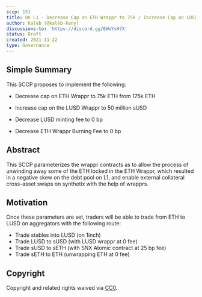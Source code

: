```yaml
---
sccp: 151
title: On L1 - Decrease Cap on ETH Wrappr to 75k / Increase Cap on LUSD Wrappr to 50 Million sUSD / Decrease Burning Fee on ETH Wrappr to 0 / Decrease Minting Fee on LUSD Wrappr to 0
author: Kaleb (@kaleb-keny)
discussions-to: 'https://discord.gg/EWmYsH7X'
status: Draft
created: 2021-11-22
type: Governance
---
```


## Simple Summary
<!--"If you can't explain it simply, you don't understand it well enough." Provide a simplified and layman-accessible explanation of the SCCP.-->

This SCCP proposes to implement the following:
 
 - Decrease cap on ETH Wrappr to 75k ETH from 175k ETH

 - Increase cap on the LUSD Wrappr to 50 million sUSD

 - Decrease LUSD minting fee to 0 bp

 - Decrease ETH Wrappr Burning Fee to 0 bp

## Abstract
<!--A short (~200 word) description of the variable change proposed.-->

This SCCP parameterizes the wrappr contracts as to allow the process of unwinding away some of the ETH locked in the ETH Wrappr, which resulted in a negative skew on the debt pool on L1, and enable external collateral cross-asset swaps on synthetix with the help of wrapprs.

## Motivation
<!--The motivation is critical for SCCPs that want to update variables within Synthetix. It should clearly explain why the existing variable is not incentive aligned. SCCP submissions without sufficient motivation may be rejected outright.-->

Once these parameters are set, traders will be able to trade from ETH to LUSD on aggregators with the following route:
- Trade stables into LUSD (on 1inch)
- Trade LUSD to sUSD (with LUSD wrappr at 0 fee)
- Trade sUSD to sETH (with SNX Atomic contract at 25 bp fee)
- Trade sETH to ETH (unwrapping ETH at 0 fee)


## Copyright
Copyright and related rights waived via [CC0](https://creativecommons.org/publicdomain/zero/1.0/).
